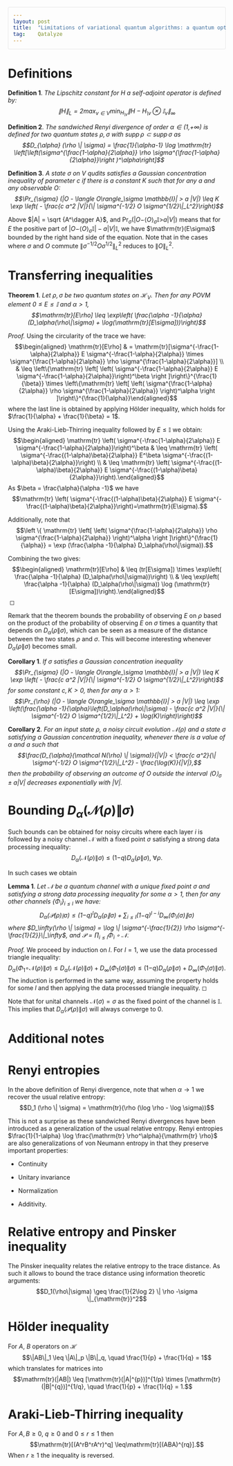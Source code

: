 ```yaml
---
layout: post
title:  "Limitations of variational quantum algorithms: a quantum optimal transport approach"
tag:    Qatalyze
---
```


<style>
  #content { max-width: 60em; margin: auto; }
  .title  { text-align: center;
             margin-bottom: .2em; }
  .subtitle { text-align: center;
              font-size: medium;
              font-weight: bold;
              margin-top:0; }
  .todo   { font-family: monospace; color: red; }
  .done   { font-family: monospace; color: green; }
  .priority { font-family: monospace; color: orange; }
  .tag    { background-color: #eee; font-family: monospace;
            padding: 2px; font-size: 80%; font-weight: normal; }
  .timestamp { color: #bebebe; }
  .timestamp-kwd { color: #5f9ea0; }
  .org-right  { margin-left: auto; margin-right: 0px;  text-align: right; }
  .org-left   { margin-left: 0px;  margin-right: auto; text-align: left; }
  .org-center { margin-left: auto; margin-right: auto; text-align: center; }
  .underline { text-decoration: underline; }
  #postamble p, #preamble p { font-size: 90%; margin: .2em; }
  p.verse { margin-left: 3%; }
  pre {
    border: 1px solid #e6e6e6;
    border-radius: 3px;
    background-color: #f2f2f2;
    padding: 8pt;
    font-family: monospace;
    overflow: auto;
    margin: 1.2em;
  }
  pre.src {
    position: relative;
    overflow: auto;
  }
  pre.src:before {
    display: none;
    position: absolute;
    top: -8px;
    right: 12px;
    padding: 3px;
    color: #555;
    background-color: #f2f2f299;
  }
  pre.src:hover:before { display: inline; margin-top: 14px;}
  /* Languages per Org manual */
  pre.src-asymptote:before { content: 'Asymptote'; }
  pre.src-awk:before { content: 'Awk'; }
  pre.src-authinfo::before { content: 'Authinfo'; }
  pre.src-C:before { content: 'C'; }
  /* pre.src-C++ doesn't work in CSS */
  pre.src-clojure:before { content: 'Clojure'; }
  pre.src-css:before { content: 'CSS'; }
  pre.src-D:before { content: 'D'; }
  pre.src-ditaa:before { content: 'ditaa'; }
  pre.src-dot:before { content: 'Graphviz'; }
  pre.src-calc:before { content: 'Emacs Calc'; }
  pre.src-emacs-lisp:before { content: 'Emacs Lisp'; }
  pre.src-fortran:before { content: 'Fortran'; }
  pre.src-gnuplot:before { content: 'gnuplot'; }
  pre.src-haskell:before { content: 'Haskell'; }
  pre.src-hledger:before { content: 'hledger'; }
  pre.src-java:before { content: 'Java'; }
  pre.src-js:before { content: 'Javascript'; }
  pre.src-latex:before { content: 'LaTeX'; }
  pre.src-ledger:before { content: 'Ledger'; }
  pre.src-lisp:before { content: 'Lisp'; }
  pre.src-lilypond:before { content: 'Lilypond'; }
  pre.src-lua:before { content: 'Lua'; }
  pre.src-matlab:before { content: 'MATLAB'; }
  pre.src-mscgen:before { content: 'Mscgen'; }
  pre.src-ocaml:before { content: 'Objective Caml'; }
  pre.src-octave:before { content: 'Octave'; }
  pre.src-org:before { content: 'Org mode'; }
  pre.src-oz:before { content: 'OZ'; }
  pre.src-plantuml:before { content: 'Plantuml'; }
  pre.src-processing:before { content: 'Processing.js'; }
  pre.src-python:before { content: 'Python'; }
  pre.src-R:before { content: 'R'; }
  pre.src-ruby:before { content: 'Ruby'; }
  pre.src-sass:before { content: 'Sass'; }
  pre.src-scheme:before { content: 'Scheme'; }
  pre.src-screen:before { content: 'Gnu Screen'; }
  pre.src-sed:before { content: 'Sed'; }
  pre.src-sh:before { content: 'shell'; }
  pre.src-sql:before { content: 'SQL'; }
  pre.src-sqlite:before { content: 'SQLite'; }
  /* additional languages in org.el's org-babel-load-languages alist */
  pre.src-forth:before { content: 'Forth'; }
  pre.src-io:before { content: 'IO'; }
  pre.src-J:before { content: 'J'; }
  pre.src-makefile:before { content: 'Makefile'; }
  pre.src-maxima:before { content: 'Maxima'; }
  pre.src-perl:before { content: 'Perl'; }
  pre.src-picolisp:before { content: 'Pico Lisp'; }
  pre.src-scala:before { content: 'Scala'; }
  pre.src-shell:before { content: 'Shell Script'; }
  pre.src-ebnf2ps:before { content: 'ebfn2ps'; }
  /* additional language identifiers per "defun org-babel-execute"
       in ob-*.el */
  pre.src-cpp:before  { content: 'C++'; }
  pre.src-abc:before  { content: 'ABC'; }
  pre.src-coq:before  { content: 'Coq'; }
  pre.src-groovy:before  { content: 'Groovy'; }
  /* additional language identifiers from org-babel-shell-names in
     ob-shell.el: ob-shell is the only babel language using a lambda to put
     the execution function name together. */
  pre.src-bash:before  { content: 'bash'; }
  pre.src-csh:before  { content: 'csh'; }
  pre.src-ash:before  { content: 'ash'; }
  pre.src-dash:before  { content: 'dash'; }
  pre.src-ksh:before  { content: 'ksh'; }
  pre.src-mksh:before  { content: 'mksh'; }
  pre.src-posh:before  { content: 'posh'; }
  /* Additional Emacs modes also supported by the LaTeX listings package */
  pre.src-ada:before { content: 'Ada'; }
  pre.src-asm:before { content: 'Assembler'; }
  pre.src-caml:before { content: 'Caml'; }
  pre.src-delphi:before { content: 'Delphi'; }
  pre.src-html:before { content: 'HTML'; }
  pre.src-idl:before { content: 'IDL'; }
  pre.src-mercury:before { content: 'Mercury'; }
  pre.src-metapost:before { content: 'MetaPost'; }
  pre.src-modula-2:before { content: 'Modula-2'; }
  pre.src-pascal:before { content: 'Pascal'; }
  pre.src-ps:before { content: 'PostScript'; }
  pre.src-prolog:before { content: 'Prolog'; }
  pre.src-simula:before { content: 'Simula'; }
  pre.src-tcl:before { content: 'tcl'; }
  pre.src-tex:before { content: 'TeX'; }
  pre.src-plain-tex:before { content: 'Plain TeX'; }
  pre.src-verilog:before { content: 'Verilog'; }
  pre.src-vhdl:before { content: 'VHDL'; }
  pre.src-xml:before { content: 'XML'; }
  pre.src-nxml:before { content: 'XML'; }
  /* add a generic configuration mode; LaTeX export needs an additional
     (add-to-list 'org-latex-listings-langs '(conf " ")) in .emacs */
  pre.src-conf:before { content: 'Configuration File'; }

  table { border-collapse:collapse; }
  caption.t-above { caption-side: top; }
  caption.t-bottom { caption-side: bottom; }
  td, th { vertical-align:top;  }
  th.org-right  { text-align: center;  }
  th.org-left   { text-align: center;   }
  th.org-center { text-align: center; }
  td.org-right  { text-align: right;  }
  td.org-left   { text-align: left;   }
  td.org-center { text-align: center; }
  dt { font-weight: bold; }
  .footpara { display: inline; }
  .footdef  { margin-bottom: 1em; }
  .figure { padding: 1em; }
  .figure p { text-align: center; }
  .equation-container {
    display: table;
    text-align: center;
    width: 100%;
  }
  .equation {
    vertical-align: middle;
  }
  .equation-label {
    display: table-cell;
    text-align: right;
    vertical-align: middle;
  }
  .inlinetask {
    padding: 10px;
    border: 2px solid gray;
    margin: 10px;
    background: #ffffcc;
  }
  #org-div-home-and-up
   { text-align: right; font-size: 70%; white-space: nowrap; }
  textarea { overflow-x: auto; }
  .linenr { font-size: smaller }
  .code-highlighted { background-color: #ffff00; }
  .org-info-js_info-navigation { border-style: none; }
  #org-info-js_console-label
    { font-size: 10px; font-weight: bold; white-space: nowrap; }
  .org-info-js_search-highlight
    { background-color: #ffff00; color: #000000; font-weight: bold; }
  .org-svg { }
</style>
<script type="text/x-mathjax-config">
    MathJax.Hub.Config({
        displayAlign: "center",
        displayIndent: "0em",

        "HTML-CSS": { scale: 100,
                        linebreaks: { automatic: "false" },
                        webFont: "TeX"
                       },
        SVG: {scale: 100,
              linebreaks: { automatic: "false" },
              font: "TeX"},
        NativeMML: {scale: 100},
        TeX: { equationNumbers: {autoNumber: "AMS"},
               MultLineWidth: "85%",
               TagSide: "right",
               TagIndent: ".8em"
             }
});
</script>
<script src="https://cdnjs.cloudflare.com/ajax/libs/mathjax/2.7.0/MathJax.js?config=TeX-AMS_HTML"></script>


<h1 id="sec:orgd1ce55b">Definitions</h1>
<div class="definition">
<p><strong>Definition 1</strong>. <em>The Lipschitz constant for <span
class="math inline"><em>H</em></span> a self-adjoint operator is defined
by: <span
class="math display">∥<em>H</em>∥<sub><em>L</em></sub> = 2max<sub><em>v</em> ∈ <em>V</em></sub>min<sub><em>H</em><sub>\<em>v</em></sub></sub>∥<em>H</em> − <em>H</em><sub>\<em>v</em></sub> ⊗ 𝕀<sub><em>v</em></sub>∥<sub>∞</sub></span></em></p>
</div>
<div class="definition">
<p><strong>Definition 2</strong>. <em>The sandwiched Renyi divergence of
order <span class="math inline"><em>α</em> ∈ (1,+∞)</span> is defined
for two quantum states <span
class="math inline"><em>ρ</em>, <em>σ</em></span> with <span
class="math inline">supp <em>ρ</em> ⊂ supp <em>σ</em></span> as <span
class="math display">$$D_{\alpha} (\rho \| \sigma) = \frac{1}{\alpha-1}
\log \mathrm{tr} \left[\left(\sigma^{\frac{1-\alpha}{2\alpha}} \rho
\sigma^{\frac{1-\alpha}{2\alpha}}\right
)^\alpha\right]$$</span></em></p>
</div>
<div class="definition">
<p><strong>Definition 3</strong>. <em>A state <span
class="math inline"><em>σ</em></span> on <span
class="math inline"><em>V</em></span> qudits satisfies a Gaussian
concentration inequality of parameter <span
class="math inline"><em>c</em></span> if there is a constant <span
class="math inline"><em>K</em></span> such that for any <span
class="math inline"><em>a</em></span> and any observable <span
class="math inline"><em>O</em></span>: <span
class="math display">$$\Pr_{\sigma} (|O - \langle O\rangle_\sigma
\mathbb{I}| &gt; a |V|) \leq K \exp \left( - \frac{c a^2 |V|}{\|
\sigma^{-1/2} O \sigma^{1/2}\|_L^2}\right)$$</span></em></p>
</div>
<p>Above <span class="math inline">$|A| = \sqrt {A^\dagger A}$</span>,
and <span
class="math inline">Pr<sub><em>σ</em></sub>(|<em>O</em>−⟨<em>O</em>⟩<sub><em>σ</em></sub>𝕀&gt;<em>a</em>|<em>V</em>|)</span>
means that for <span class="math inline"><em>E</em></span> the positive
part of <span
class="math inline">|<em>O</em>−⟨<em>O</em>⟩<sub><em>σ</em></sub>𝕀| − <em>a</em>|<em>V</em>|𝕀</span>,
we have <span class="math inline">$\mathrm{tr}(E\sigma)$</span> bounded by the
right hand side of the equation. Note that in the cases where <span
class="math inline"><em>σ</em></span> and <span
class="math inline"><em>O</em></span> commute <span
class="math inline">∥<em>σ</em><sup>−1/2</sup><em>O</em><em>σ</em><sup>1/2</sup>∥<sub><em>L</em></sub><sup>2</sup></span>
reduces to <span
class="math inline">∥<em>O</em>∥<sub><em>L</em></sub><sup>2</sup></span>.</p>
<h1 id="sec:org596a9b8">Transferring inequalities</h1>
<div class="theorem">
<p><strong>Theorem 1</strong>. <em>Let <span
class="math inline"><em>ρ</em>, <em>σ</em></span> be two quantum states
on <span class="math inline">ℋ<sub><em>V</em></sub></span>. Then for any
POVM element <span class="math inline">0 ≤ <em>E</em> ≤ 𝕀</span> and
<span class="math inline"><em>α</em> &gt; 1</span>, <span
class="math display">$$\mathrm{tr}[E\rho] \leq \exp\left( \frac{\alpha
-1}{\alpha} (D_\alpha(\rho\|\sigma) +
\log(\mathrm{tr}[E\sigma]))\right)$$</span></em></p>
</div>
<div class="proof">
<p><em>Proof.</em> Using the circularity of the trace we have: <span
class="math display">$$\begin{aligned}
\mathrm{tr}[E\rho]
&amp; = \mathrm{tr}[\sigma^{-\frac{1-\alpha}{2\alpha}} E
\sigma^{-\frac{1-\alpha}{2\alpha}} \times
\sigma^{\frac{1-\alpha}{2\alpha}}
\rho  \sigma^{\frac{1-\alpha}{2\alpha}}] \\
&amp; \leq \left\{\mathrm{tr} \left[ \left( \sigma^{-\frac{1-\alpha}{2\alpha}} E
\sigma^{-\frac{1-\alpha}{2\alpha}}\right)^\beta \right
]\right\}^{\frac{1}{\beta}} \times \left\{\mathrm{tr} \left[ \left(
\sigma^{\frac{1-\alpha}{2\alpha}} \rho \sigma^{\frac{1-\alpha}{2\alpha}}
\right)^\alpha \right ]\right\}^{\frac{1}{\alpha}}\end{aligned}$$</span>
where the last line is obtained by applying Hölder inequality, which
holds for <span class="math inline">$\frac{1}{\alpha} + \frac{1}{\beta}
= 1$</span>.</p>
<p>Using the Araki-Lieb-Thirring inequality followed by <span
class="math inline"><em>E</em> ≤ 𝕀</span> we obtain: <span
class="math display">$$\begin{aligned}
\mathrm{tr} \left( \sigma^{-\frac{1-\alpha}{2\alpha}} E
\sigma^{-\frac{1-\alpha}{2\alpha}}\right)^\beta
&amp; \leq \mathrm{tr} \left( \sigma^{-\frac{(1-\alpha)\beta}{2\alpha}} E^\beta
\sigma^{-\frac{(1-\alpha)\beta}{2\alpha}}\right) \\
&amp; \leq \mathrm{tr} \left( \sigma^{-\frac{(1-\alpha)\beta}{2\alpha}} E
\sigma^{-\frac{(1-\alpha)\beta}{2\alpha}}\right).\end{aligned}$$</span>
As <span class="math inline">$\beta = \frac{\alpha}{\alpha -1}$</span>
we have <span class="math display">$$\mathrm{tr} \left(
\sigma^{-\frac{(1-\alpha)\beta}{2\alpha}} E
\sigma^{-\frac{(1-\alpha)\beta}{2\alpha}}\right)=\mathrm{tr}(E\sigma).$$</span></p>
<p>Additionally, note that <span class="math display">$$\left \{ \mathrm{tr}
\left[ \left( \sigma^{\frac{1-\alpha}{2\alpha}}
\rho  \sigma^{\frac{1-\alpha}{2\alpha}} \right)^\alpha \right
]\right\}^{\frac{1}{\alpha}} = \exp (\frac{\alpha -1}{\alpha}
D_\alpha(\rho\|\sigma)).$$</span></p>
<p>Combining the two gives: <span class="math display">$$\begin{aligned}
\mathrm{tr}[E\rho]
&amp; \leq (tr[E\sigma]) \times \exp\left( \frac{\alpha -1}{\alpha}
(D_\alpha(\rho\|\sigma))\right) \\
&amp; \leq \exp\left( \frac{\alpha -1}{\alpha}
(D_\alpha(\rho\|\sigma))  \log
(\mathrm{tr}[E\sigma])\right).\end{aligned}$$</span> ◻</p>
</div>
<p>Remark that the theorem bounds the probability of observing <span
class="math inline"><em>E</em></span> on <span
class="math inline"><em>ρ</em></span> based on the product of the
probability of observing <span class="math inline"><em>E</em></span> on
<span class="math inline"><em>σ</em></span> times a quantity that
depends on <span
class="math inline"><em>D</em><sub><em>α</em></sub>(<em>ρ</em>∥<em>σ</em>)</span>,
which can be seen as a measure of the distance between the two states
<span class="math inline"><em>ρ</em></span> and <span
class="math inline"><em>σ</em></span>. This will become interesting
whenever <span
class="math inline"><em>D</em><sub><em>α</em></sub>(<em>ρ</em>∥<em>σ</em>)</span>
becomes small.</p>
<div class="corollary">
<p><strong>Corollary 1</strong>. <em>If <span
class="math inline"><em>σ</em></span> satisfies a Gaussian concentration
inequality <span class="math display">$$\Pr_{\sigma} (|O - \langle
O\rangle_\sigma \mathbb{I}| &gt; a |V|) \leq K \exp \left( - \frac{c a^2
|V|}{\| \sigma^{-1/2} O \sigma^{1/2}\|_L^2}\right)$$</span> for some
constant <span class="math inline"><em>c</em>, <em>K</em> &gt; 0</span>,
then for any <span class="math inline"><em>α</em> &gt; 1</span>: <span
class="math display">$$\Pr_{\rho} (|O - \langle O\rangle_\sigma
\mathbb{I}| &gt; a |V|) \leq \exp  \left(\frac{\alpha
-1}{\alpha}\left(D_\alpha(\rho\|\sigma) - \frac{c a^2 |V|}{\|
\sigma^{-1/2} O \sigma^{1/2}\|_L^2} +
\log(K)\right)\right)$$</span></em></p>
</div>
<div class="corollary">
<p><strong>Corollary 2</strong>. <em>For an input state <span
class="math inline"><em>ρ</em></span>, a noisy circuit evolution <span
class="math inline">𝒩(<em>ρ</em>)</span> and a state <span
class="math inline"><em>σ</em></span> satisfying a Gaussian
concentration inequality, whenever there is a value of <span
class="math inline"><em>α</em></span> and <span
class="math inline"><em>a</em></span> such that <span
class="math display">$$\frac{D_{\alpha}(\mathcal N(\rho) \|
\sigma)}{|V|} &lt; \frac{c a^2}{\| \sigma^{-1/2} O \sigma^{1/2}\|_L^2} -
\frac{\log(K)}{|V|},$$</span> then the probability of observing an
outcome of <span class="math inline"><em>O</em></span> outside the
interval <span
class="math inline">⟨<em>O</em>⟩<sub><em>σ</em></sub> ± <em>a</em>|<em>V</em>|</span>
decreases exponentially with <span
class="math inline">|<em>V</em>|</span>.</em></p>
</div>
<h1 id="sec:org0aee337">Bounding <span
class="math inline"><em>D</em><sub><em>α</em></sub>(𝒩(<em>ρ</em>)∥<em>σ</em>)</span></h1>
<p>Such bounds can be obtained for noisy circuits where each layer <span
class="math inline"><em>i</em></span> is followed by a noisy channel
<span class="math inline">𝒩</span> with a fixed point <span
class="math inline"><em>σ</em></span> satisfying a strong data
processing inequality: <span
class="math display"><em>D</em><sub><em>α</em></sub>(𝒩(<em>ρ</em>)∥<em>σ</em>) ≤ (1−<em>q</em>)<em>D</em><sub><em>α</em></sub>(<em>ρ</em>∥<em>σ</em>), ∀<em>ρ</em>.</span></p>
<p>In such cases we obtain</p>
<div class="lemma">
<p><strong>Lemma 1</strong>. <em>Let <span class="math inline">𝒩</span>
be a quantum channel with a unique fixed point <span
class="math inline"><em>σ</em></span> and satisfying a strong data
processing inequality for some <span
class="math inline"><em>α</em> &gt; 1</span>, then for any other
channels <span
class="math inline">{<em>Φ</em><sub><em>i</em></sub>}<sub><em>i</em> ≤ <em>l</em></sub></span>
we have: <span
class="math display"><em>D</em><sub><em>α</em></sub>(𝒫(<em>ρ</em>)∥<em>σ</em>) ≤ (1−<em>q</em>)<sup><em>l</em></sup><em>D</em><sub><em>α</em></sub>(<em>ρ</em>∥<em>σ</em>) + ∑<sub><em>i</em> ≤ <em>l</em></sub>(1−<em>q</em>)<sup><em>l</em> − <em>i</em></sup><em>D</em><sub>∞</sub>(<em>Φ</em><sub><em>i</em></sub>(<em>σ</em>)∥<em>σ</em>)</span>
where <span class="math inline">$D_\infty(\rho \| \sigma) = \log \|
\sigma^{-\frac{1}{2}} \rho \sigma^{-\frac{1}{2}}\|_\infty$</span>, and
<span
class="math inline">𝒫 = ∏<sub><em>i</em> ≤ <em>l</em></sub><em>Φ</em><sub><em>i</em></sub> ∘ 𝒩</span>.</em></p>
</div>
<div class="proof">
<p><em>Proof.</em> We proceed by induction on <span
class="math inline"><em>l</em></span>. For <span
class="math inline"><em>l</em> = 1</span>, we use the data processed
triangle inequality: <span
class="math display"><em>D</em><sub><em>α</em></sub>(<em>Φ</em><sub>1</sub>∘𝒩(<em>ρ</em>)∥<em>σ</em>) ≤ <em>D</em><sub><em>α</em></sub>(𝒩(<em>ρ</em>)∥<em>σ</em>) + <em>D</em><sub>∞</sub>(<em>Φ</em><sub>1</sub>(<em>σ</em>)∥<em>σ</em>) ≤ (1−<em>q</em>)<em>D</em><sub><em>α</em></sub>(<em>ρ</em>∥<em>σ</em>) + <em>D</em><sub>∞</sub>(<em>Φ</em><sub>1</sub>(<em>σ</em>)∥<em>σ</em>).</span>
The induction is performed in the same way, assuming the property holds
for some <span class="math inline"><em>l</em></span> and then applying
the data processed triangle inequality. ◻</p>
</div>
<p>Note that for unital channels <span
class="math inline">𝒩(<em>σ</em>) = <em>σ</em></span> as the fixed point
of the channel is <span class="math inline">𝕀</span>. This implies that
<span
class="math inline"><em>D</em><sub><em>α</em></sub>(𝒫(<em>ρ</em>)∥<em>σ</em>)</span>
will always converge to 0.</p>
<h1 id="sec:orgca3f03b">Additional notes</h1>
<h1 id="sec:orge460e1a">Renyi entropies</h1>
<p>In the above definition of Renyi divergence, note that when <span
class="math inline"><em>α</em> → 1</span> we recover the usual relative
entropy: <span class="math display">$$D_1 (\rho \| \sigma) =  \mathrm{tr}(\rho
(\log \rho - \log \sigma))$$</span></p>
<p>This is not a surprise as these sandwiched Renyi divergences have
been introduced as a generalization of the usual relative entropy. Renyi
entropies <span class="math inline">$\frac{1}{1-\alpha} \log \frac{\mathrm{tr}
\rho^\alpha}{\mathrm{tr} \rho}$</span> are also generalizations of von Neumann
entropy in that they preserve important properties:</p>
<ul>
<li><p>Continuity</p></li>
<li><p>Unitary invariance</p></li>
<li><p>Normalization</p></li>
<li><p>Additivity.</p></li>
</ul>
<h1 id="sec:org8f1b03e">Relative entropy and Pinsker inequality</h1>
<p>The Pinsker inequality relates the relative entropy to the trace
distance. As such it allows to bound the trace distance using
information theoretic arguments: <span
class="math display">$$D_1(\rho\|\sigma) \geq \frac{1}{2\log 2} \| \rho
-\sigma \|_{\mathrm{tr}}^2$$</span></p>
<h1 id="sec:org7ce5b4c">Hölder inequality</h1>
<p>For <span class="math inline"><em>A</em></span>, <span
class="math inline"><em>B</em></span> operators on <span
class="math inline">ℋ</span> <span class="math display">$$\|AB\|_1 \leq
\|A\|_p \|B\|_q, \quad \frac{1}{p} + \frac{1}{q} = 1$$</span> which
translates for matrices into <span class="math display">$$\mathrm{tr}(|AB|) \leq
[\mathrm{tr}(|A|^{p})]^{1/p} \times [\mathrm{tr}(|B|^{q})]^{1/q}, \quad \frac{1}{p} +
\frac{1}{q} = 1.$$</span></p>
<h1 id="sec:org80b23ab">Araki-Lieb-Thirring inequality</h1>
<p>For <span class="math inline"><em>A</em>, <em>B</em> ≥ 0</span>,
<span class="math inline"><em>q</em> ≥ 0</span> and <span
class="math inline">0 ≤ <em>r</em> ≤ 1</span> then <span
class="math display">$$\mathrm{tr}[(A^rB^rA^r)^q] \leq\mathrm{tr}[(ABA)^{rq}].$$</span>
When <span class="math inline"><em>r</em> ≥ 1</span> the inequality is
reversed.</p>

